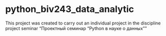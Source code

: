 # python_biv243_data_analytic
This project was created to carry out an individual project in the discipline project seminar “Проектный семинар “Python в науке о данных””
